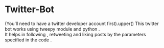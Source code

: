 # Twitter-Bot
(You'll need to have a twitter developer account first).upper() 
This twitter bot works using tweepy module and python .</br>
It helps in following , retweeting and liking posts by the parameters specified in the code .

